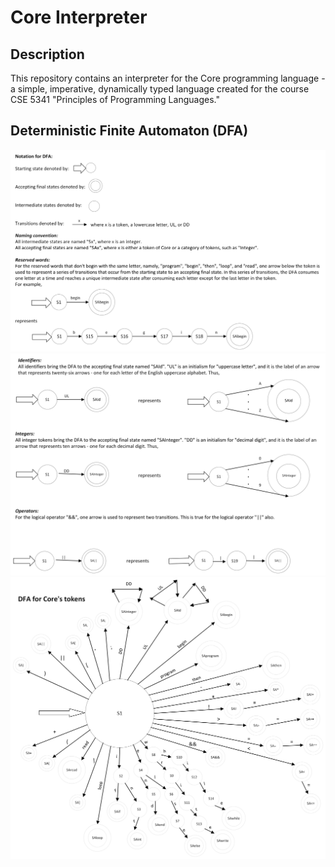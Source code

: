 # Core Interpreter

## Description

This repository contains an interpreter for the Core programming language - a
simple, imperative, dynamically typed language created for the course CSE 5341
"Principles of Programming Languages."

## Deterministic Finite Automaton (DFA)

![DFA key page 1](docs/diagrams/dfa_page_1.png)
![DFA key page 2](docs/diagrams/dfa_page_2.png)
![DFA diagram](docs/diagrams/dfa_page_3.png)
